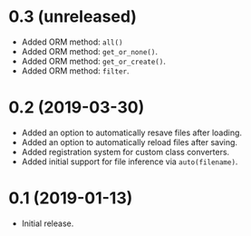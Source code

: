 # 0.3 (unreleased)

- Added ORM method: `all()`
- Added ORM method: `get_or_none()`.
- Added ORM method: `get_or_create()`.
- Added ORM method: `filter`.

# 0.2 (2019-03-30)

- Added an option to automatically resave files after loading.
- Added an option to automatically reload files after saving.
- Added registration system for custom class converters.
- Added initial support for file inference via `auto(filename)`.

# 0.1 (2019-01-13)

 - Initial release.
